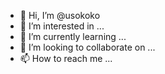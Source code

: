 - 👋 Hi, I’m @usokoko
- 👀 I’m interested in ...
- 🌱 I’m currently learning ...
- 💞️ I’m looking to collaborate on ...
- 📫 How to reach me ...

<!---
usokoko/usokoko is a ✨ special ✨ repository because its `README.md` (this file) appears on your GitHub profile.
You can click the Preview link to take a look at your changes.
--->

